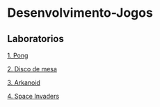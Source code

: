 # Desenvolvimento-Jogos

## Laboratorios

[1. Pong](https://github.com/EduardoAVicente/Desenvolvimento-Jogos/tree/main/Pong)

[2. Disco de mesa](https://github.com/EduardoAVicente/Desenvolvimento-Jogos/tree/main/Disco-de-mesa)

[3. Arkanoid](https://github.com/EduardoAVicente/Desenvolvimento-Jogos/tree/main/Arkanoid)

[4. Space Invaders](https://github.com/EduardoAVicente/Desenvolvimento-Jogos/tree/main/space_invaders)
